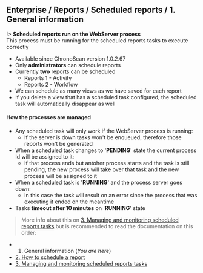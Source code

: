 
## Enterprise / Reports / Scheduled reports / 1. General information


!> **Scheduled reports run on the WebServer process** <br/>This process must be running for the scheduled reports tasks to execute correctly

* Available since ChronoScan version 1.0.2.67
* Only **administrators** can schedule reports
* Currently **two** reports can be scheduled
    * Reports 1 - Activity
    * Reports 2 - Workflow
* We can schedule as many views as we have saved for each report
* If you delete a view that has a scheduled task configured, the scheduled task will automatically disappear as well

#### How the processes are managed

* Any scheduled task will only work if the WebServer process is running:
    * If the server is down tasks won't be enqueued, therefore those reports won't be generated
* When a scheduled task changes to '**PENDING**' state the current process Id will be assigned to it:
    * If that process ends but antoher process starts and the task is still pending, the new process will take over that task and the new process will be assigned to it
* When a scheduled task is '**RUNNING**' and the process server goes down:
    * In this case the task will result on an error since the process that was executing it ended on the meantime
* Tasks **timeout after 10 minutes** on '**RUNNING**' state

> More info about this on [3. Managing and monitoring scheduled reports tasks](./enterprise/reports/scheduled-reports/3-managing-and-monitoring-scheduled-reports-tasks) but is recommended to read the documentation on this order:

* 1. General information (_You are here_)
* [2. How to schedule a report](./enterprise/reports/scheduled-reports/2-how-to-schedule-a-report)
* [3. Managing and monitoring scheduled reports tasks](./enterprise/reports/scheduled-reports/3-managing-and-monitoring-scheduled-reports-tasks)

